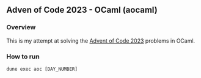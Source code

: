 ## Adven of Code 2023 - OCaml (aocaml)

### Overview

This is my attempt at solving the [Advent of Code 2023](https://adventofcode.com/2023) problems in OCaml.

### How to run

```shell
dune exec aoc [DAY_NUMBER]
```
